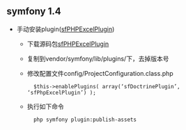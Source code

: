 ## symfony 1.4
- 手动安装plugin([sfPHPExcelPlugin](http://www.symfony-project.org/plugins/sfPHPExcelPlugin))
	- 下载源码包[sfPHPExcelPlugin](http://www.symfony-project.org/plugins/sfPHPExcelPlugin)
	- 复制到vendor/symfony/lib/plugins/下，去掉版本号
	- 修改配置文件config/ProjectConfiguration.class.php
	
			$this->enablePlugins( array(‘sfDoctrinePlugin’, ‘sfPhpExcelPlugin’) );
	- 执行如下命令
	
			php symfony plugin:publish-assets

	